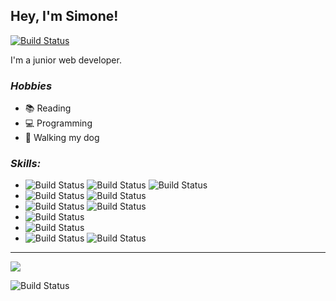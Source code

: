 ## Hey, I'm Simone!  

[![Build Status](https://img.shields.io/badge/simone%20alcalá-0077B5?style=for-the-badge&logo=linkedin&logoColor=white)](https://www.linkedin.com/in/simone-alcala/)

I'm a junior web developer.

### _Hobbies_

* 📚 Reading
* 💻 Programming
* 🐶 Walking my dog

### _Skills:_

* ![Build Status](https://img.shields.io/badge/JavaScript-323330?style=for-the-badge&logo=javascript&logoColor=F7DF1E) ![Build Status](https://img.shields.io/badge/HTML5-E34F26?style=for-the-badge&logo=html5&logoColor=white) ![Build Status](https://img.shields.io/badge/CSS3-1572B6?style=for-the-badge&logo=css3&logoColor=white)
* ![Build Status](https://img.shields.io/badge/Python-3776AB?style=for-the-badge&logo=python&logoColor=white) ![Build Status](https://img.shields.io/badge/Java-ED8B00?style=for-the-badge&logo=java&logoColor=white)
 * ![Build Status](https://img.shields.io/badge/jQuery-0769AD?style=for-the-badge&logo=jquery&logoColor=white) ![Build Status](https://img.shields.io/badge/Bootstrap-563D7C?style=for-the-badge&logo=bootstrap&logoColor=white)
 * ![Build Status](https://img.shields.io/badge/Microsoft_SQL_Server-CC2927?style=for-the-badge&logo=microsoft-sql-server&logoColor=white) 
 * ![Build Status](https://img.shields.io/badge/Ubuntu-E95420?style=for-the-badge&logo=ubuntu&logoColor=white)
 * ![Build Status](https://img.shields.io/badge/Visual_Studio_Code-0078D4?style=for-the-badge&logo=visual%20studio%20code&logoColor=white)  ![Build Status](https://img.shields.io/badge/Eclipse-2C2255?style=for-the-badge&logo=eclipse&logoColor=white)

---

<img align="center" src="https://github-readme-stats.vercel.app/api/top-langs/?username=simone-alcala&layout=compact&theme=cobalt&hide_border=true" />

![Build Status](https://img.shields.io/github/followers/simone-alcala.svg?style=social&label=Follow&maxAge=2592000)

